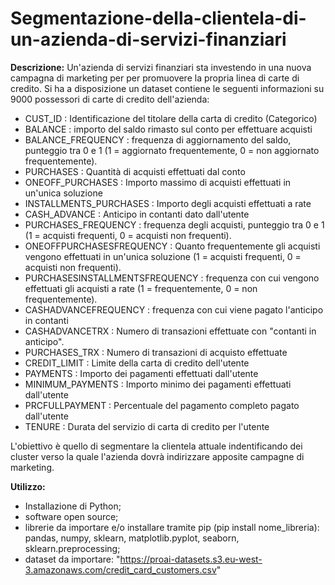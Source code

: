 # Segmentazione-della-clientela-di-un-azienda-di-servizi-finanziari

**Descrizione:**
Un'azienda di servizi finanziari sta investendo in una nuova campagna di marketing per per promuovere la propria linea di carte di credito.
Si ha a disposizione un dataset contiene le seguenti informazioni su 9000 possessori di carte di credito dell'azienda:
- CUST_ID : Identificazione del titolare della carta di credito (Categorico)
- BALANCE : importo del saldo rimasto sul conto per effettuare acquisti
- BALANCE_FREQUENCY : frequenza di aggiornamento del saldo, punteggio tra 0 e 1 (1 = aggiornato frequentemente, 0 = non aggiornato frequentemente).
- PURCHASES : Quantità di acquisti effettuati dal conto
- ONEOFF_PURCHASES : Importo massimo di acquisti effettuati in un'unica soluzione
- INSTALLMENTS_PURCHASES : Importo degli acquisti effettuati a rate
- CASH_ADVANCE : Anticipo in contanti dato dall'utente
- PURCHASES_FREQUENCY : frequenza degli acquisti, punteggio tra 0 e 1 (1 = acquisti frequenti, 0 = acquisti non frequenti).
- ONEOFFPURCHASESFREQUENCY : Quanto frequentemente gli acquisti vengono effettuati in un'unica soluzione (1 = acquisti frequenti, 0 = acquisti non frequenti).
- PURCHASESINSTALLMENTSFREQUENCY : frequenza con cui vengono effettuati gli acquisti a rate (1 = frequentemente, 0 = non frequentemente).
- CASHADVANCEFREQUENCY : frequenza con cui viene pagato l'anticipo in contanti
- CASHADVANCETRX : Numero di transazioni effettuate con "contanti in anticipo".
- PURCHASES_TRX : Numero di transazioni di acquisto effettuate
- CREDIT_LIMIT : Limite della carta di credito dell'utente
- PAYMENTS : Importo dei pagamenti effettuati dall'utente
- MINIMUM_PAYMENTS : Importo minimo dei pagamenti effettuati dall'utente
- PRCFULLPAYMENT : Percentuale del pagamento completo pagato dall'utente
- TENURE : Durata del servizio di carta di credito per l'utente

L'obiettivo è quello di segmentare la clientela attuale indentificando dei cluster verso la quale l'azienda dovrà indirizzare apposite campagne di marketing.

**Utilizzo:**
- Installazione di Python;
- software open source;
- librerie da importare e/o installare tramite pip (pip install nome_libreria): pandas, numpy, sklearn, matplotlib.pyplot, seaborn, sklearn.preprocessing;
- dataset da importare: "https://proai-datasets.s3.eu-west-3.amazonaws.com/credit_card_customers.csv"
